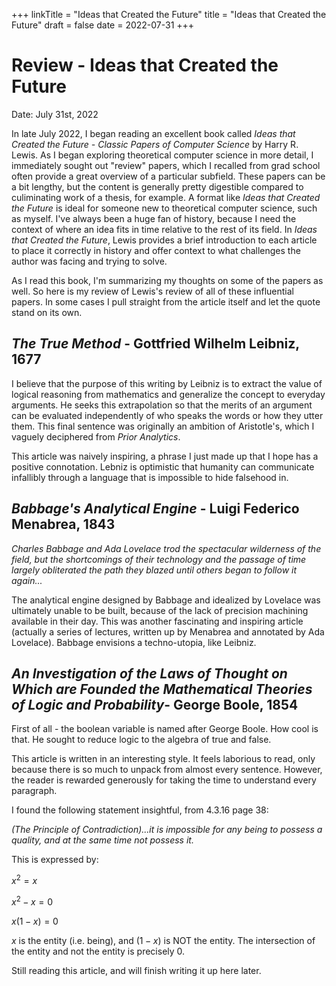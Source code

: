 +++
linkTitle = "Ideas that Created the Future"
title = "Ideas that Created the Future"
draft = false
date = 2022-07-31
+++

# Review - Ideas that Created the Future

Date: July 31st, 2022

In late July 2022, I began reading an excellent book called _Ideas that Created the Future - Classic Papers of Computer Science_ by Harry R. Lewis. As I began exploring theoretical computer science in more detail, I immediately sought out "review" papers, which I recalled from grad school often provide a great overview of a particular subfield. These papers can be a bit lengthy, but the content is generally pretty digestible compared to culiminating work of a thesis, for example. A format like _Ideas that Created the Future_ is ideal for someone new to theoretical computer science, such as myself. I've always been a huge fan of history, because I need the context of where an idea fits in time relative to the rest of its field. In _Ideas that Created the Future_, Lewis provides a brief introduction to each article to place it correctly in history and offer context to what challenges the author was facing and trying to solve.

As I read this book, I'm summarizing my thoughts on some of the papers as well. So here is my review of Lewis's review of all of these influential papers. In some cases I pull straight from the article itself and let the quote stand on its own.

## _The True Method_ - Gottfried Wilhelm Leibniz, 1677

I believe that the purpose of this writing by Leibniz is to extract the value of logical reasoning from mathematics and generalize the concept to everyday arguments. He seeks this extrapolation so that the merits of an argument can be evaluated independently of who speaks the words or how they utter them. This final sentence was originally an ambition of Aristotle's, which I vaguely deciphered from _Prior Analytics_.

This article was naively inspiring, a phrase I just made up that I hope has a positive connotation. Lebniz is optimistic that humanity can communicate infallibly through a language that is impossible to hide falsehood in.

## _Babbage's Analytical Engine_ - Luigi Federico Menabrea, 1843

_Charles Babbage and Ada Lovelace trod the spectacular wilderness of the field, but the shortcomings of their technology and the passage of time largely obliterated the path they blazed until others began to follow it again..._

The analytical engine designed by Babbage and idealized by Lovelace was ultimately unable to be built, because of the lack of precision machining available in their day. This was another fascinating and inspiring article (actually a series of lectures, written up by Menabrea and annotated by Ada Lovelace). Babbage envisions a techno-utopia, like Leibniz.

## _An Investigation of the Laws of Thought on Which are Founded the Mathematical Theories of Logic and Probability_- George Boole, 1854

First of all - the boolean variable is named after George Boole. How cool is that. He sought to reduce logic to the algebra of true and false.

This article is written in an interesting style. It feels laborious to read, only because there is so much to unpack from almost every sentence. However, the reader is rewarded generously for taking the time to understand every paragraph.

I found the following statement insightful, from 4.3.16 page 38:

_(The Principle of Contradiction)...it is impossible for any being to possess a quality, and at the same time not possess it._

This is expressed by:

$x^2 = x$

$x^2 - x = 0$

$x(1-x) = 0$

$x$ is the entity (i.e. being), and $(1-x)$ is NOT the entity. The intersection of the entity and not the entity is precisely $0$.

Still reading this article, and will finish writing it up here later.
